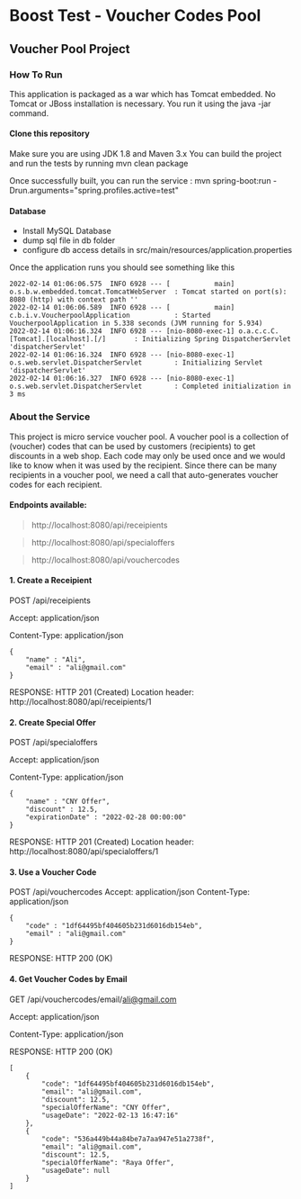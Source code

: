 
# Boost Test - Voucher Codes Pool

## Voucher Pool Project

### How To Run

This application is packaged as a war which has Tomcat embedded. No Tomcat or JBoss installation is necessary. You run it using the java -jar command.

#### Clone this repository
Make sure you are using JDK 1.8 and Maven 3.x
You can build the project and run the tests by running mvn clean package

Once successfully built, you can run the service :
        mvn spring-boot:run -Drun.arguments="spring.profiles.active=test"

#### Database
- Install MySQL Database
- dump sql file in db folder
- configure db access details in src/main/resources/application.properties

Once the application runs you should see something like this
```
2022-02-14 01:06:06.575  INFO 6928 --- [           main] o.s.b.w.embedded.tomcat.TomcatWebServer  : Tomcat started on port(s): 8080 (http) with context path ''
2022-02-14 01:06:06.589  INFO 6928 --- [           main] c.b.i.v.VoucherpoolApplication           : Started VoucherpoolApplication in 5.338 seconds (JVM running for 5.934)
2022-02-14 01:06:16.324  INFO 6928 --- [nio-8080-exec-1] o.a.c.c.C.[Tomcat].[localhost].[/]       : Initializing Spring DispatcherServlet 'dispatcherServlet'
2022-02-14 01:06:16.324  INFO 6928 --- [nio-8080-exec-1] o.s.web.servlet.DispatcherServlet        : Initializing Servlet 'dispatcherServlet'
2022-02-14 01:06:16.327  INFO 6928 --- [nio-8080-exec-1] o.s.web.servlet.DispatcherServlet        : Completed initialization in 3 ms
```


### About the Service
This project is micro service voucher pool. A voucher pool is a collection of (voucher) codes that can be used by customers (recipients) to get discounts in a
web shop. Each code may only be used once and we would like to know when it was used by the recipient. Since
there can be many recipients in a voucher pool, we need a call that auto-generates voucher codes for each recipient.

#### Endpoints available:
> http://localhost:8080/api/receipients

> http://localhost:8080/api/specialoffers

> http://localhost:8080/api/vouchercodes

#### 1. Create a Receipient
POST /api/receipients

Accept: application/json

Content-Type: application/json
```
{
    "name" : "Ali",
    "email" : "ali@gmail.com"
}
```
RESPONSE: HTTP 201 (Created)
Location header: http://localhost:8080/api/receipients/1

#### 2. Create Special Offer
POST /api/specialoffers

Accept: application/json

Content-Type: application/json

```
{
    "name" : "CNY Offer",
    "discount" : 12.5,
    "expirationDate" : "2022-02-28 00:00:00"
}
```

RESPONSE: HTTP 201 (Created)
Location header: http://localhost:8080/api/specialoffers/1

#### 3. Use a Voucher Code
POST /api/vouchercodes
Accept: application/json
Content-Type: application/json

```
{
    "code" : "1df64495bf404605b231d6016db154eb",
    "email" : "ali@gmail.com"
}
```

RESPONSE: HTTP 200 (OK)

#### 4. Get Voucher Codes by Email
GET /api/vouchercodes/email/ali@gmail.com

Accept: application/json

Content-Type: application/json


RESPONSE: HTTP 200 (OK)

```
[
    {
        "code": "1df64495bf404605b231d6016db154eb",
        "email": "ali@gmail.com",
        "discount": 12.5,
        "specialOfferName": "CNY Offer",
        "usageDate": "2022-02-13 16:47:16"
    },
    {
        "code": "536a449b44a84be7a7aa947e51a2738f",
        "email": "ali@gmail.com",
        "discount": 12.5,
        "specialOfferName": "Raya Offer",
        "usageDate": null
    }
]
```

